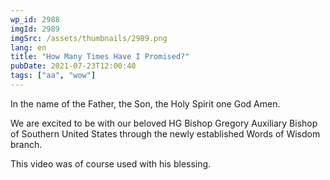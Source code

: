 ```yaml
---
wp_id: 2988
imgId: 2989
imgSrc: /assets/thumbnails/2989.png
lang: en
title: "How Many Times Have I Promised?"
pubDate: 2021-07-23T12:00:40
tags: ["aa", "wow"]
---
```

<!-- page: 6 -->

<p>In the name of the Father, the Son, the Holy Spirit one God Amen.</p>
<p>We are excited to be with our beloved HG Bishop Gregory Auxiliary Bishop of Southern United States through the newly established Words of Wisdom branch.</p>
<p>This video was of course used with his blessing.</p>
<p>&nbsp;</p>
